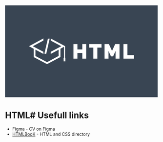 ![Иллюстрация к проекту](https://github.com/Hamidalion/RepoPicture/blob/master/HTML.jpg)

# HTML# Usefull links 

- [Figma](https://www.figma.com/file/6UvNDu7yrIiv6lbHFSp6BI/CV-%2F-Resume-(Community)?node-id=0%3A1) - CV on Figma
- [HTMLBooK](http://htmlbook.ru/) - HTML and CSS directory


